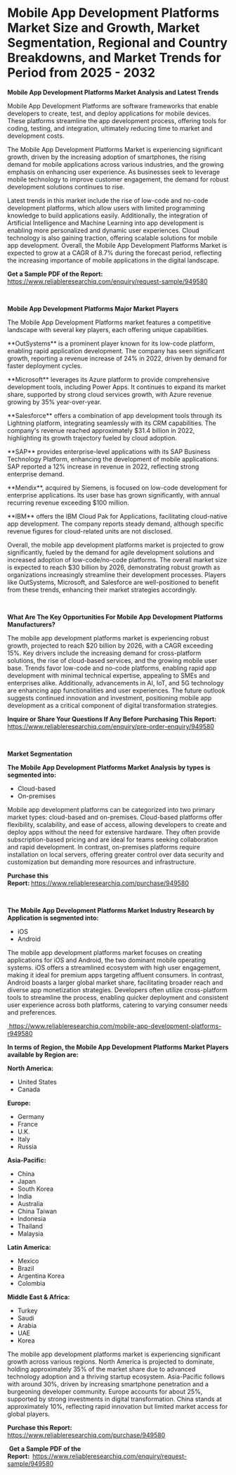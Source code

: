 <p><h1>Mobile App Development Platforms Market Size and Growth, Market Segmentation, Regional and Country Breakdowns, and Market Trends for Period from 2025 -  2032</h1></p><p><strong>Mobile App Development Platforms Market Analysis and Latest Trends</strong></p>
<p><p>Mobile App Development Platforms are software frameworks that enable developers to create, test, and deploy applications for mobile devices. These platforms streamline the app development process, offering tools for coding, testing, and integration, ultimately reducing time to market and development costs. </p><p>The Mobile App Development Platforms Market is experiencing significant growth, driven by the increasing adoption of smartphones, the rising demand for mobile applications across various industries, and the growing emphasis on enhancing user experience. As businesses seek to leverage mobile technology to improve customer engagement, the demand for robust development solutions continues to rise. </p><p>Latest trends in this market include the rise of low-code and no-code development platforms, which allow users with limited programming knowledge to build applications easily. Additionally, the integration of Artificial Intelligence and Machine Learning into app development is enabling more personalized and dynamic user experiences. Cloud technology is also gaining traction, offering scalable solutions for mobile app development. Overall, the Mobile App Development Platforms Market is expected to grow at a CAGR of 8.7% during the forecast period, reflecting the increasing importance of mobile applications in the digital landscape.</p></p>
<p><strong>Get a Sample PDF of the Report:&nbsp;</strong> <a href="https://www.reliableresearchiq.com/enquiry/request-sample/949580?utm_campaign=3511&utm_medium=2&utm_source=Github&utm_content=ia&utm_term=17042025&utm_id=mobile-app-development-platforms">https://www.reliableresearchiq.com/enquiry/request-sample/949580</a></p>
<p>&nbsp;</p>
<p><strong>Mobile App Development Platforms Major Market Players</strong></p>
<p><p>The Mobile App Development Platforms market features a competitive landscape with several key players, each offering unique capabilities. </p><p>**OutSystems** is a prominent player known for its low-code platform, enabling rapid application development. The company has seen significant growth, reporting a revenue increase of 24% in 2022, driven by demand for faster deployment cycles.</p><p>**Microsoft** leverages its Azure platform to provide comprehensive development tools, including Power Apps. It continues to expand its market share, supported by strong cloud services growth, with Azure revenue growing by 35% year-over-year.</p><p>**Salesforce** offers a combination of app development tools through its Lightning platform, integrating seamlessly with its CRM capabilities. The company's revenue reached approximately $31.4 billion in 2022, highlighting its growth trajectory fueled by cloud adoption.</p><p>**SAP** provides enterprise-level applications with its SAP Business Technology Platform, enhancing the development of mobile applications. SAP reported a 12% increase in revenue in 2022, reflecting strong enterprise demand.</p><p>**Mendix**, acquired by Siemens, is focused on low-code development for enterprise applications. Its user base has grown significantly, with annual recurring revenue exceeding $100 million.</p><p>**IBM** offers the IBM Cloud Pak for Applications, facilitating cloud-native app development. The company reports steady demand, although specific revenue figures for cloud-related units are not disclosed.</p><p>Overall, the mobile app development platforms market is projected to grow significantly, fueled by the demand for agile development solutions and increased adoption of low-code/no-code platforms. The overall market size is expected to reach $30 billion by 2026, demonstrating robust growth as organizations increasingly streamline their development processes. Players like OutSystems, Microsoft, and Salesforce are well-positioned to benefit from these trends, enhancing their market strategies accordingly.</p></p>
<p>&nbsp;</p>
<p><strong>What Are The Key Opportunities For Mobile App Development Platforms Manufacturers?</strong></p>
<p><p>The mobile app development platforms market is experiencing robust growth, projected to reach $20 billion by 2026, with a CAGR exceeding 15%. Key drivers include the increasing demand for cross-platform solutions, the rise of cloud-based services, and the growing mobile user base. Trends favor low-code and no-code platforms, enabling rapid app development with minimal technical expertise, appealing to SMEs and enterprises alike. Additionally, advancements in AI, IoT, and 5G technology are enhancing app functionalities and user experiences. The future outlook suggests continued innovation and investment, positioning mobile app development as a critical component of digital transformation strategies.</p></p>
<p><strong>Inquire or Share Your Questions If Any Before Purchasing This Report:</strong> <a href="https://www.reliableresearchiq.com/enquiry/pre-order-enquiry/949580?utm_campaign=3511&utm_medium=2&utm_source=Github&utm_content=ia&utm_term=17042025&utm_id=mobile-app-development-platforms">https://www.reliableresearchiq.com/enquiry/pre-order-enquiry/949580</a></p>
<p>&nbsp;</p>
<p><strong>Market Segmentation</strong></p>
<p><strong>The Mobile App Development Platforms Market Analysis by types is segmented into:</strong></p>
<p><ul><li>Cloud-based</li><li>On-premises</li></ul></p>
<p><p>Mobile app development platforms can be categorized into two primary market types: cloud-based and on-premises. Cloud-based platforms offer flexibility, scalability, and ease of access, allowing developers to create and deploy apps without the need for extensive hardware. They often provide subscription-based pricing and are ideal for teams seeking collaboration and rapid development. In contrast, on-premises platforms require installation on local servers, offering greater control over data security and customization but demanding more resources and infrastructure.</p></p>
<p><strong>Purchase this Report:&nbsp;</strong><a href="https://www.reliableresearchiq.com/purchase/949580?utm_campaign=3511&utm_medium=2&utm_source=Github&utm_content=ia&utm_term=17042025&utm_id=mobile-app-development-platforms">https://www.reliableresearchiq.com/purchase/949580</a></p>
<p>&nbsp;</p>
<p><strong>The Mobile App Development Platforms Market Industry Research by Application is segmented into:</strong></p>
<p><ul><li>iOS</li><li>Android</li></ul></p>
<p><p>The mobile app development platforms market focuses on creating applications for iOS and Android, the two dominant mobile operating systems. iOS offers a streamlined ecosystem with high user engagement, making it ideal for premium apps targeting affluent consumers. In contrast, Android boasts a larger global market share, facilitating broader reach and diverse app monetization strategies. Developers often utilize cross-platform tools to streamline the process, enabling quicker deployment and consistent user experience across both platforms, catering to varying consumer needs and preferences.</p></p>
<p><a href="https://www.reliableresearchiq.com/mobile-app-development-platforms-r949580?utm_campaign=3511&utm_medium=2&utm_source=Github&utm_content=ia&utm_term=17042025&utm_id=mobile-app-development-platforms">&nbsp;https://www.reliableresearchiq.com/mobile-app-development-platforms-r949580</a></p>
<p><strong>In terms of Region, the Mobile App Development Platforms Market Players available by Region are:</strong></p>
<p>
    <p> <strong> North America: </strong>
        <ul>
            <li>United States</li>
            <li>Canada</li>
        </ul>
        </p> 
    <p> <strong> Europe: </strong>
        <ul>
            <li>Germany</li>
            <li>France</li>
            <li>U.K.</li>
            <li>Italy</li>
            <li>Russia</li>
        </ul>
        </p> 
    <p> <strong> Asia-Pacific: </strong>
        <ul>
            <li>China</li>
            <li>Japan</li>
            <li>South Korea</li>
            <li>India</li>
            <li>Australia</li>
            <li>China Taiwan</li>
            <li>Indonesia</li>
            <li>Thailand</li>
            <li>Malaysia</li>
        </ul>
        </p> 
    <p> <strong> Latin America: </strong>
        <ul>
            <li>Mexico</li>
            <li>Brazil</li>
            <li>Argentina Korea</li>
            <li>Colombia</li>
        </ul>
        </p> 
    <p> <strong> Middle East & Africa: </strong>
        <ul>
            <li>Turkey</li>
            <li>Saudi</li>
            <li>Arabia</li>
            <li>UAE</li>
            <li>Korea</li>
        </ul>
    </p>
    </p>
<p><p>The mobile app development platforms market is experiencing significant growth across various regions. North America is projected to dominate, holding approximately 35% of the market share due to advanced technology adoption and a thriving startup ecosystem. Asia-Pacific follows with around 30%, driven by increasing smartphone penetration and a burgeoning developer community. Europe accounts for about 25%, supported by strong investments in digital transformation. China stands at approximately 10%, reflecting rapid innovation but limited market access for global players.</p></p>
<p><strong>Purchase this Report: </strong><a href="https://www.reliableresearchiq.com/purchase/949580?utm_campaign=3511&utm_medium=2&utm_source=Github&utm_content=ia&utm_term=17042025&utm_id=mobile-app-development-platforms">https://www.reliableresearchiq.com/purchase/949580</a></p>
<p>&nbsp;<strong>Get a Sample PDF of the Report:&nbsp;&nbsp;</strong><a href="https://www.reliableresearchiq.com/enquiry/request-sample/949580?utm_campaign=3511&utm_medium=2&utm_source=Github&utm_content=ia&utm_term=17042025&utm_id=mobile-app-development-platforms">https://www.reliableresearchiq.com/enquiry/request-sample/949580</a></p>
<p><strong></strong></p>
<p><p></p><p></p><p></p></p>